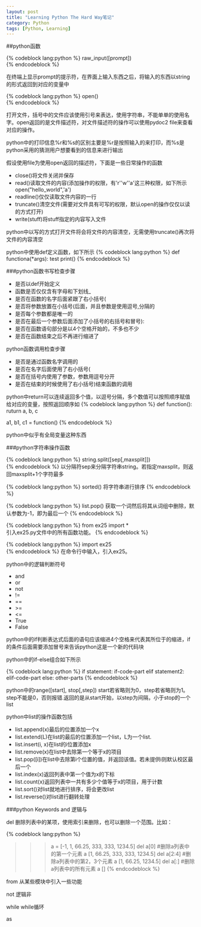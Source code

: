 ```yaml
---
layout: post
title: "Learning Python The Hard Way笔记"
category: Python
tags: [Python, Learning]
---
```

##python函数

{% codeblock lang:python %}
raw_input([prompt])  
{% endcodeblock %}

在终端上显示prompt的提示符，在界面上输入东西之后，将输入的东西以string的形式返回到对应的变量中

{% codeblock lang:python %}
open()  
{% endcodeblock %}

打开文件，括号中的文件应该使用引号来表达，使用字符串，不能单单的使用名字。open返回的是文件描述符，对文件描述符的操作可以使用pydoc2 file来查看对应的操作。

<!--more-->
python中的打印信息%r和%s的区别主要是%r是按照输入的来打印，而%s是python采用的猜测用户想要看到的信息来进行输出

假设使用file为使用open返回的描述符，下面是一些日常操作的函数

* close()将文件关闭并保存
* read()读取文件的内容(添加操作的权限，有'r''w''a'这三种权限，如下所示open("hello_world",'a')
* readline()仅仅读取文件内容的一行
* truncate()清空文件(需要对文件具有可写的权限，默认open的操作仅仅以读的方式打开)
* write(stuff)将stuff指定的内容写入文件

python中以写的方式打开文件将会将文件的内容清空，无需使用truncate()再次将文件的内容清空

python中使用def定义函数，如下所示
{% codeblock lang:python %}
def functiona(*args):
test
print()
{% endcodeblock %}

###python函数书写检查步骤

* 是否以def开始定义
* 函数是否仅仅含有字母和下划线_
* 是否在函数的名字后面紧跟了右小括号(
* 是否将参数放置在小括号(后面，并且参数是使用逗号,分隔的
* 是否每个参数都是唯一的
* 是否在最后一个参数后面添加了小括号的右括号和冒号):
* 是否在函数语句部分是以4个空格开始的，不多也不少
* 是否在函数结束之后不再进行缩进了

python函数调用检查步骤

* 是否是通过函数名字调用的
* 是否在名字后面使用了右小括号(
* 是否在括号内使用了参数，参数用逗号分开
* 是否在结束的时候使用了右小括号)结束函数的调用


python中return可以连续返回多个值，以逗号分隔，多个数值可以按照顺序赋值给对应的变量，按照返回顺序如
{% codeblock lang:python %}
def function():
    ruturn a, b, c

a1, b1, c1 = function()
{% endcodeblock %}

python中似乎有全局变量这种东西


###python字符串操作函数

{% codeblock lang:python %}
string.split([sep[,maxsplit]])  
{% endcodeblock %}
    以分隔符sep来分隔字符串string。若指定maxsplit，则返回maxsplit+1个字符最多

{% codeblock lang:python %}
sorted() 将字符串进行排序
{% endcodeblock %}

{% codeblock lang:python %}
list.pop() 获取一个词然后将其从词组中删除，默认参数为-1，即为最后一个
{% endcodeblock %}

{% codeblock lang:python %}
from ex25 import *  
引入ex25.py文件中的所有函数功能。
{% endcodeblock %}

{% codeblock lang:python %}
import ex25  
{% endcodeblock %}
在命令行中输入，引入ex25。

python中的逻辑判断符号

* and
* or
* not
* !=
* ==
* \>=
* <=
* True
* False


python中的if判断表达式后面的语句应该缩进4个空格来代表其所位于的缩进，if的条件后面需要添加冒号来告诉python这是一个新的代码块

python中的if-else组合如下所示

{% codeblock lang:python %}
if statement:
    if-code-part
elif statement2:
    elif-code-part
else:
    other-parts
{% endcodeblock %}


python中的range([start], stop[,step])
    start若省略则为0，step若省略则为1。step不能是0，否则报错.返回的是从start开始，以step为间隔，小于stop的一个list

python中list的操作函数包括

* list.append(x)最后的位置添加一个x
* list.extend(L)在list的最后的位置添加一个list，L为一个list.
* list.insert(i, x)在list的i位置添加x
* list.remove(x)在list中去除第一个等于x的项目
* list.pop([i])在list中去除第i个位置的值，并返回该值。若未提供i则默认校区最后一个
* list.index(x)返回列表中第一个值为x的下标
* list.count(x)返回列表中一共有多少个值等于x的项目，用于计数
* list.sort()对list就地进行排序，将会更改list
* list.reverse()对list进行翻转处理


###python Keywords
and 逻辑与

del 删除列表中的某项，使用索引来删除，也可以删除一个范围。比如：

{% codeblock lang:python %}
>>> a = [-1, 1, 66.25, 333, 333, 1234.5]
>>> del a[0] #删除a列表中的第一个元素
>>> a
[1, 66.25, 333, 333, 1234.5]
>>> del a[2:4] #删除a列表中的第2，3个元素
>>> a
[1, 66.25, 1234.5]
>>> del a[:] #删除a列表中的所有元素
>>> a
[]
{% endcodeblock %}

from 从某些模块中引入一些功能

not 逻辑非

while while循环

as 
